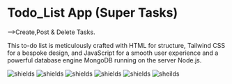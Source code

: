  # Todo_List App (Super Tasks)
 
-->Create,Post & Delete Tasks.

This to-do list is meticulously crafted with HTML for structure, Tailwind CSS for a bespoke design, and JavaScript for a smooth user experience and a powerful database engine MongoDB running on the server Node.js. 

![shields](https://img.shields.io/badge/HTML5-E34F26?style=for-the-badge&logo=html5&logoColor=white)
![shields](https://img.shields.io/badge/Tailwind_CSS-38B2AC?style=for-the-badge&logo=tailwind-css&logoColor=white)
![shields](https://img.shields.io/badge/JavaScript-F7DF1E?style=for-the-badge&logo=javascript&logoColor=black)
![shields](https://img.shields.io/badge/React-20232A?style=for-the-badge&logo=react&logoColor=61DAFB)
![shields](https://img.shields.io/badge/MongoDB-4EA94B?style=for-the-badge&logo=mongodb&logoColor=white)
![sheilds](https://img.shields.io/badge/Node.js-43853D?style=for-the-badge&logo=node.js&logoColor=white)

